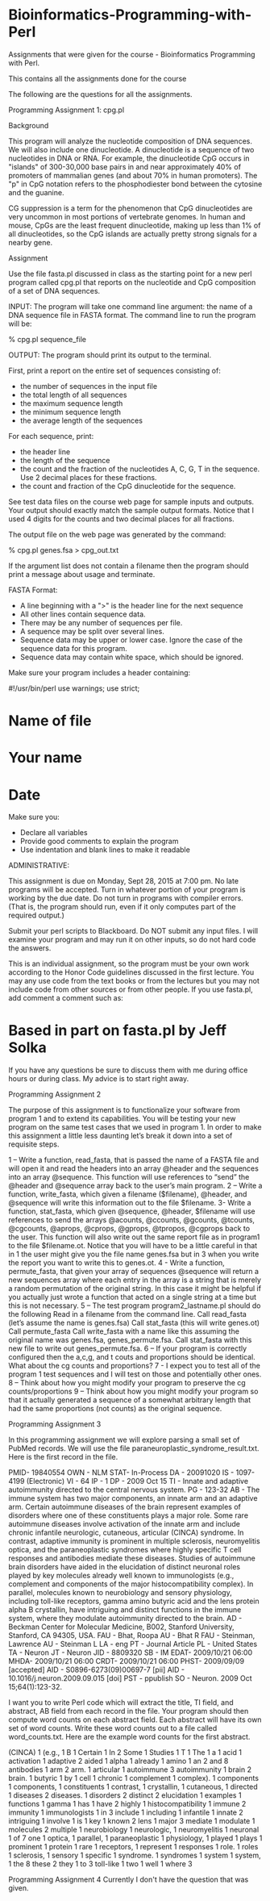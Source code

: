 # Bioinformatics-Programming-with-Perl
Assignments that were given for the course - Bioinformatics Programming with Perl.

This contains all the assignments done for the course

The following are the questions for all the assignments.

Programming Assignment 1: cpg.pl

Background

This program will analyze the nucleotide composition of DNA sequences.
We will also include one dinucleotide.  A dinucleotide is a sequence of
two nucleotides in DNA or RNA.  For example, the dinucleotide CpG occurs
in "islands" of 300-30,000 base pairs in and near approximately 40% of
promoters of mammalian genes (and about 70% in human promoters). The "p"
in CpG notation refers to the phosphodiester bond between the cytosine
and the guanine.

CG suppression is a term for the phenomenon that CpG dinucleotides are
very uncommon in most portions of vertebrate genomes. In human and
mouse, CpGs are the least frequent dinucleotide, making up less than 1%
of all dinucleotides, so the CpG islands are actually pretty strong
signals for a nearby gene.

Assignment

Use the file fasta.pl discussed in class as the starting point for a new
perl program called cpg.pl that reports on the nucleotide and CpG
composition of a set of DNA sequences.

INPUT: The program will take one command line argument: the name of a
DNA sequence file in FASTA format.  The command line to run the program
will be:

% cpg.pl sequence_file

OUTPUT: The program should print its output to the terminal.

First, print a report on the entire set of sequences consisting of:
- the number of sequences in the input file
- the total length of all sequences
- the maximum sequence length
- the minimum sequence length
- the average length of the sequences

For each sequence, print:
- the header line
- the length of the sequence
- the count and the fraction of the nucleotides A, C, G, T in the
sequence. Use 2 decimal places for these fractions.
- the count and fraction of the CpG dinucleotide for the sequence.

See test data files on the course web page for sample inputs and
outputs.  Your output should exactly match the sample output formats.
Notice that I used 4 digits for the counts and two decimal places for
all fractions.

The output file on the web page was generated by the command:

% cpg.pl genes.fsa > cpg_out.txt


If the argument list does not contain a filename then the program should
print a message about usage and terminate.

FASTA Format:
- A line beginning with a ">" is the header line for the next sequence
- All other lines contain sequence data.
- There may be any number of sequences per file.
- A sequence may be split over several lines.
- Sequence data may be upper or lower case.  Ignore the case of the
sequence data for this program.
- Sequence data may contain white space, which should be ignored.

Make sure your program includes a header containing:

#!/usr/bin/perl
use warnings;
use strict;
# Name of file
# Your name
# Date

Make sure you:
- Declare all variables
- Provide good comments to explain the program
- Use indentation and blank lines to make it readable

ADMINISTRATIVE:

This assignment is due on Monday, Sept 28, 2015 at 7:00 pm.  No late
programs will be accepted.  Turn in whatever portion of your program is
working by the due date.  Do not turn in programs with compiler errors.
(That is, the program should run, even if it only computes part of the
required output.) 

Submit your perl scripts to Blackboard.
Do NOT submit any input files.  I will examine your program
and may run it on other inputs, so do not hard code the answers.

This is an individual assignment, so the program must be your own work
according to the Honor Code guidelines discussed in the first lecture.
You may any use code from the text books or from the lectures but you
may not include code from other sources or from other people.  If you
use fasta.pl, add comment a comment such as:

# Based in part on fasta.pl by Jeff Solka

If you have any questions be sure to discuss them with me during office
hours or during class.  My advice is to start right away.

Programming Assignment 2

The purpose of this assignment is to functionalize your software from program 1 and to extend its capabilities. You will be testing your new program on the same test cases that we used in program 1. In order to make this assignment a little less daunting let’s break it down into a set of requisite steps.

1 – Write a function, read_fasta, that is passed the name of a FASTA file and will open it and read the headers into an array @header and the sequences into an array @sequence. This function will use references to “send” the @header and @sequence array back to the user’s main program.
2 – Write a function, write_fasta, which given a filename ($filename), @header, and @sequence will write this information out to the file $filename.
3- Write a function, stat_fasta, which given @sequence, @header, $filename will use references to send the arrays @acounts, @ccounts, @gcounts, @tcounts, @cgcounts, @aprops, @cprops, @gprops, @tpropos, @cgprops back to the user. This function will also write out the same report file as in program1 to the file $filename.ot. Notice that you will have to be a little careful in that in 1 the user might give you the file name genes.fsa but in 3 when you write the report you want to write this to genes.ot.
4 -  Write a function, permute_fasta, that given your array of sequences @sequence will return a new sequences array where each entry in the array is a string that is merely a random permutation of the original string. In this case it might be helpful if you actually just wrote a function that acted on a single string at a time but this is not necessary.
5 – The test program program2_lastname.pl should do the following
Read in a filename from the command line.
Call read_fasta (let’s assume the  name is genes.fsa)
Call stat_fasta (this will write genes.ot)
Call permute_fasta
Call write_fasta with a name like this assuming the original name was genes.fsa, genes_permute.fsa.
Call stat_fasta with this new file to write out genes_permute.fsa.
6 – If your program is correctly configured then the a,c,g, and t couts and proportions should be identical. What about the cg counts and proportions?
7 - I expect you to test all of the program 1 test sequences and I will test on those and potentially other ones. 
8 – Think about how you might modify your program to preserve the cg counts/proportions
9 – Think about how you might modify your program so that it actually generated a sequence of a somewhat arbitrary length that had the same proportions (not counts) as the original sequence.

Programming Assignment 3

In this programming assignment we will explore parsing a small set of PubMed records. We will use the file paraneuroplastic_syndrome_result.txt. Here is the first record in the file.


PMID- 19840554
OWN - NLM
STAT- In-Process
DA  - 20091020
IS  - 1097-4199 (Electronic)
VI  - 64
IP  - 1
DP  - 2009 Oct 15
TI  - Innate and adaptive autoimmunity directed to the central nervous system.
PG  - 123-32
AB  - The immune system has two major components, an innate arm and an adaptive arm.
      Certain autoimmune diseases of the brain represent examples of disorders where
      one of these constituents plays a major role. Some rare autoimmune diseases
      involve activation of the innate arm and include chronic infantile neurologic,
      cutaneous, articular (CINCA) syndrome. In contrast, adaptive immunity is
      prominent in multiple sclerosis, neuromyelitis optica, and the paraneoplastic
      syndromes where highly specific T cell responses and antibodies mediate these
      diseases. Studies of autoimmune brain disorders have aided in the elucidation of 
      distinct neuronal roles played by key molecules already well known to
      immunologists (e.g., complement and components of the major histocompatibility
      complex). In parallel, molecules known to neurobiology and sensory physiology,
      including toll-like receptors, gamma amino butyric acid and the lens protein
      alpha B crystallin, have intriguing and distinct functions in the immune system, 
      where they modulate autoimmunity directed to the brain.
AD  - Beckman Center for Molecular Medicine, B002, Stanford University, Stanford, CA
      94305, USA.
FAU - Bhat, Roopa
AU  - Bhat R
FAU - Steinman, Lawrence
AU  - Steinman L
LA  - eng
PT  - Journal Article
PL  - United States
TA  - Neuron
JT  - Neuron
JID - 8809320
SB  - IM
EDAT- 2009/10/21 06:00
MHDA- 2009/10/21 06:00
CRDT- 2009/10/21 06:00
PHST- 2009/09/09 [accepted]
AID - S0896-6273(09)00697-7 [pii]
AID - 10.1016/j.neuron.2009.09.015 [doi]
PST - ppublish
SO  - Neuron. 2009 Oct 15;64(1):123-32.

I want you to write Perl code which will extract the title, TI field, and abstract, AB field from each record in the file. Your program should then compute word counts on each abstract field. Each abstract will have its own set of word counts. Write these word counts out to a file called word_counts.txt. Here are the example word counts for the first abstract.

(CINCA) 1
(e.g., 1
B 1
Certain 1
In 2
Some 1
Studies 1
T 1
The 1
a 1
acid 1
activation 1
adaptive 2
aided 1
alpha 1
already 1
amino 1
an 2
and 8
antibodies 1
arm 2
arm. 1
articular 1
autoimmune 3
autoimmunity 1
brain 2
brain. 1
butyric 1
by 1
cell 1
chronic 1
complement 1
complex). 1
components 1
components, 1
constituents 1
contrast, 1
crystallin, 1
cutaneous, 1
directed 1
diseases 2
diseases. 1
disorders 2
distinct 2
elucidation 1
examples 1
functions 1
gamma 1
has 1
have 2
highly 1
histocompatibility 1
immune 2
immunity 1
immunologists 1
in 3
include 1
including 1
infantile 1
innate 2
intriguing 1
involve 1
is 1
key 1
known 2
lens 1
major 3
mediate 1
modulate 1
molecules 2
multiple 1
neurobiology 1
neurologic, 1
neuromyelitis 1
neuronal 1
of 7
one 1
optica, 1
parallel, 1
paraneoplastic 1
physiology, 1
played 1
plays 1
prominent 1
protein 1
rare 1
receptors, 1
represent 1
responses 1
role. 1
roles 1
sclerosis, 1
sensory 1
specific 1
syndrome. 1
syndromes 1
system 1
system, 1
the 8
these 2
they 1
to 3
toll-like 1
two 1
well 1
where 3

Programming Assignment 4
Currently I don't have the question that was given. 


